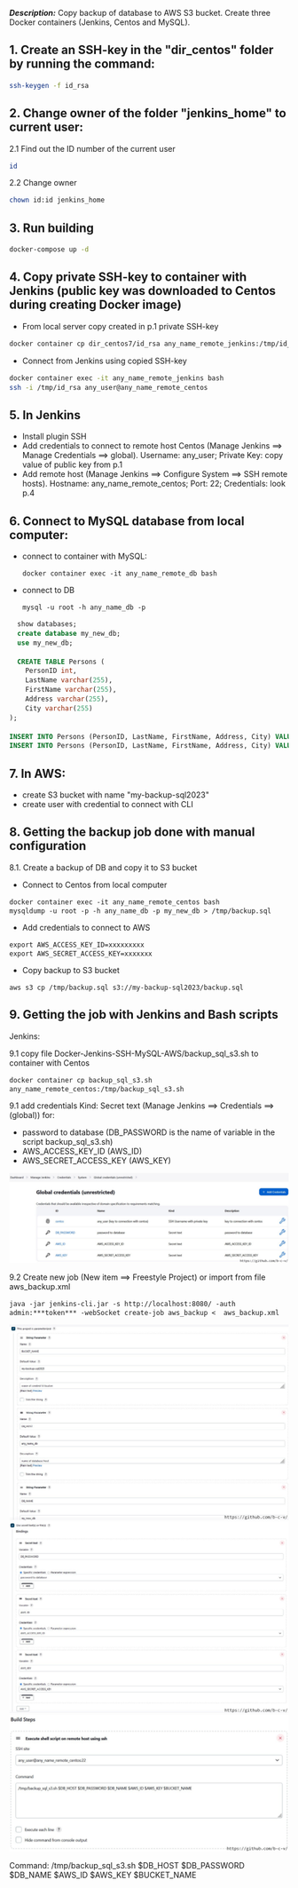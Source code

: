 **_Description:_**
Copy backup of database to AWS S3 bucket. Create three Docker containers (Jenkins, Centos and MySQL).

## 1. Create an SSH-key in the "dir_centos" folder by running the command:

```bash
ssh-keygen -f id_rsa
```

## 2. Change owner of the folder "jenkins_home" to current user:

2.1 Find out the ID number of the current user

```bash
id
```

2.2 Change owner

```bash
chown id:id jenkins_home
```

## 3. Run building

```bash
docker-compose up -d
```

## 4. Copy private SSH-key to container with Jenkins (public key was downloaded to Centos during creating Docker image)

- From local server copy created in p.1 private SSH-key

```bash
docker container cp dir_centos7/id_rsa any_name_remote_jenkins:/tmp/id_rsa
```

- Connect from Jenkins using copied SSH-key

```bash
docker container exec -it any_name_remote_jenkins bash
ssh -i /tmp/id_rsa any_user@any_name_remote_centos
```

## 5. In Jenkins

- Install plugin SSH
- Add credentials to connect to remote host Centos (Manage Jenkins ==> Manage Credentials ==> global). Username: any_user; Private Key: copy value of public key from p.1
- Add remote host (Manage Jenkins ==> Configure System ==> SSH remote hosts). Hostname: any_name_remote_centos; Port: 22; Credentials: look p.4

## 6. Connect to MySQL database from local computer:

- connect to container with MySQL:
  ```
  docker container exec -it any_name_remote_db bash
  ```
- connect to DB

  ```
  mysql -u root -h any_name_db -p
  ```

```sql
  show databases;
  create database my_new_db;
  use my_new_db;

  CREATE TABLE Persons (
    PersonID int,
    LastName varchar(255),
    FirstName varchar(255),
    Address varchar(255),
    City varchar(255)
);

INSERT INTO Persons (PersonID, LastName, FirstName, Address, City) VALUES (1, 'DevOps', 'Sergey', 'Ukraine', 'Kiev');
INSERT INTO Persons (PersonID, LastName, FirstName, Address, City) VALUES (1, 'DevOps', 'Sergii', 'Poland', 'Bydgoszcz');
```

## 7. In AWS:

- create S3 bucket with name "my-backup-sql2023"
- create user with credential to connect with CLI

## 8. Getting the backup job done with manual configuration

8.1. Create a backup of DB and copy it to S3 bucket

- Connect to Centos from local computer

```
docker container exec -it any_name_remote_centos bash
mysqldump -u root -p -h any_name_db -p my_new_db > /tmp/backup.sql
```

- Add credentials to connect to AWS

```
export AWS_ACCESS_KEY_ID=xxxxxxxxx
export AWS_SECRET_ACCESS_KEY=xxxxxxx

```

- Copy backup to S3 bucket

```
aws s3 cp /tmp/backup.sql s3://my-backup-sql2023/backup.sql
```

## 9. Getting the job with Jenkins and Bash scripts

Jenkins:

9.1 copy file Docker-Jenkins-SSH-MySQL-AWS/backup_sql_s3.sh to container with Centos

```
docker container cp backup_sql_s3.sh any_name_remote_centos:/tmp/backup_sql_s3.sh
```

9.1 add credentials Kind: Secret text (Manage Jenkins ==> Credentials ==> (global)) for:

- password to database (DB_PASSWORD is the name of variable in the script backup_sql_s3.sh)
- AWS_ACCESS_KEY_ID (AWS_ID)
- AWS_SECRET_ACCESS_KEY (AWS_KEY)

![](images/credentials.jpg)

9.2 Create new job (New item ==> Freestyle Project) or import from file aws_backup.xml

```
java -jar jenkins-cli.jar -s http://localhost:8080/ -auth admin:***token*** -webSocket create-job aws_backup <  aws_backup.xml
```

![](images/project1.jpg)
![](images/project2.jpg)
![](images/project3.jpg)

Command: /tmp/backup_sql_s3.sh $DB_HOST $DB_PASSWORD $DB_NAME $AWS_ID $AWS_KEY $BUCKET_NAME
